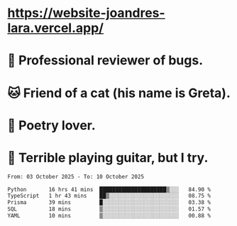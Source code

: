 # https://website-joandres-lara.vercel.app/
# 🐛 Professional reviewer of bugs.
# 🐱 Friend of a cat (his name is Greta).
# 📜 Poetry lover.
# 🎸 Terrible playing guitar, but I try.

<!--START_SECTION:waka-->

```txt
From: 03 October 2025 - To: 10 October 2025

Python       16 hrs 41 mins  █████████████████████▒░░░   84.90 %
TypeScript   1 hr 43 mins    ██▒░░░░░░░░░░░░░░░░░░░░░░   08.75 %
Prisma       39 mins         █░░░░░░░░░░░░░░░░░░░░░░░░   03.38 %
SQL          18 mins         ▒░░░░░░░░░░░░░░░░░░░░░░░░   01.57 %
YAML         10 mins         ▒░░░░░░░░░░░░░░░░░░░░░░░░   00.88 %
```

<!--END_SECTION:waka-->
